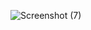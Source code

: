 ![Screenshot (7)](https://github.com/ASWINCODEnERROR/Demoportfolio/assets/143285902/1f47f975-856a-49ed-998e-0b00b26b505c)
